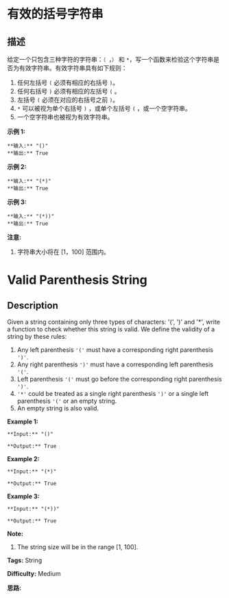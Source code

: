 # 有效的括号字符串

## 描述

给定一个只包含三种字符的字符串：`（ `，`）` 和 `*`，写一个函数来检验这个字符串是否为有效字符串。有效字符串具有如下规则：

  1. 任何左括号 `(` 必须有相应的右括号 `)`。
  2. 任何右括号 `)` 必须有相应的左括号 `(` 。
  3. 左括号 `(` 必须在对应的右括号之前 `)`。
  4. `*` 可以被视为单个右括号 `)` ，或单个左括号 `(` ，或一个空字符串。
  5. 一个空字符串也被视为有效字符串。

**示例 1:**

    
    
    **输入:** "()"
    **输出:** True
    

**示例 2:**

    
    
    **输入:** "(*)"
    **输出:** True
    

**示例 3:**

    
    
    **输入:** "(*))"
    **输出:** True
    

**注意:**

  1. 字符串大小将在 [1，100] 范围内。



# Valid Parenthesis String

## Description



Given a string containing only three types of characters: '(', ')' and '*', write a function to check whether this string is valid. We define the validity of a string by these rules:

  1. Any left parenthesis `'('` must have a corresponding right parenthesis `')'`.
  2. Any right parenthesis `')'` must have a corresponding left parenthesis `'('`.
  3. Left parenthesis `'('` must go before the corresponding right parenthesis `')'`.
  4. `'*'` could be treated as a single right parenthesis `')'` or a single left parenthesis `'('` or an empty string.
  5. An empty string is also valid.

**Example 1:**  

    
    
    **Input:** "()"
    **Output:** True
    

**Example 2:**  

    
    
    **Input:** "(*)"
    **Output:** True
    

**Example 3:**  

    
    
    **Input:** "(*))"
    **Output:** True
    

**Note:**  

  1. The string size will be in the range [1, 100].


**Tags:** String

**Difficulty:** Medium

**思路:**
